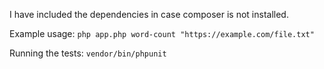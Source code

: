 
I have included the dependencies in case composer is not installed.

Example usage: `php app.php word-count "https://example.com/file.txt"`

Running the tests: `vendor/bin/phpunit`
